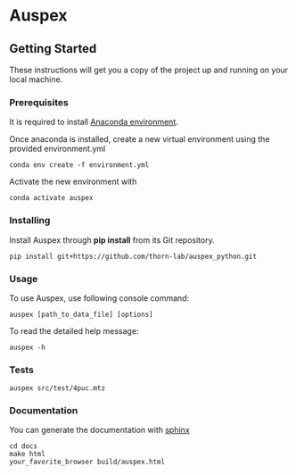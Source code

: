 # Auspex

## Getting Started

These instructions will get you a copy of the project up and running on your local machine.

### Prerequisites

It is required to install [Anaconda environment](https://docs.anaconda.com/anaconda/install/).

Once anaconda is installed, create a new virtual environment using the provided environment.yml

```
conda env create -f environment.yml

```
Activate the new environment with
```
conda activate auspex
```


### Installing


Install Auspex through **pip install** from its Git repository.


```
pip install git+https://github.com/thorn-lab/auspex_python.git
```

### Usage

To use Auspex, use following console command:

```
auspex [path_to_data_file] [options]
```

To read the detailed help message:

```
auspex -h
```


### Tests

```
auspex src/test/4puc.mtz
```

### Documentation
You can generate the documentation with [sphinx](https://www.sphinx-doc.org/en/master/index.html)
```
cd docs
make html
your_favorite_browser build/auspex.html
```
